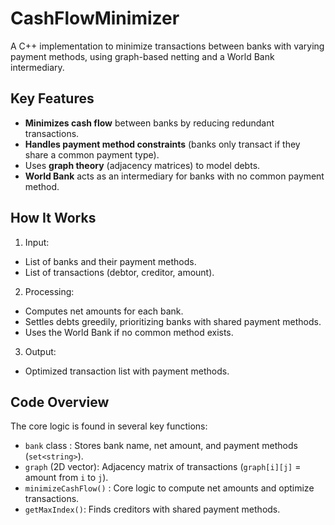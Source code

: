 # CashFlowMinimizer
A C++ implementation to minimize transactions between banks with varying payment methods, using graph-based netting and a World Bank intermediary.

## Key Features
- **Minimizes cash flow** between banks by reducing redundant transactions.
- **Handles payment method constraints** (banks only transact if they share a common payment type).
- Uses **graph theory** (adjacency matrices) to model debts.
- **World Bank** acts as an intermediary for banks with no common payment method.

## How It Works
1) Input:
  - List of banks and their payment methods.
  - List of transactions (debtor, creditor, amount).
   
2) Processing:
  - Computes net amounts for each bank.
  - Settles debts greedily, prioritizing banks with shared payment methods.
  - Uses the World Bank if no common method exists.

3) Output:
  - Optimized transaction list with payment methods.

## Code Overview
The core logic is found in several key functions:

- `bank` class : Stores bank name, net amount, and payment methods (`set<string>`).
- `graph` (2D vector): Adjacency matrix of transactions (`graph[i][j]` = amount from `i` to `j`).
- `minimizeCashFlow()` : Core logic to compute net amounts and optimize transactions.
- `getMaxIndex()`: Finds creditors with shared payment methods.
